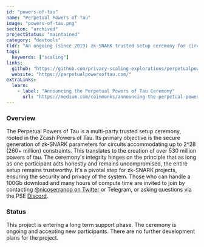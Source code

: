 ```yaml
---
id: "powers-of-tau"
name: "Perpetual Powers of Tau"
image: "powers-of-tau.png"
section: "archived"
projectStatus: "maintained"
category: "devtools"
tldr: "An ongoing (since 2019) zk-SNARK trusted setup ceremony for circuits up to 2^28 constraints."
tags:
  keywords: ["scaling"]
links:
  github: "https://github.com/privacy-scaling-explorations/perpetualpowersoftau"
  website: "https://perpetualpowersoftau.com/"
extraLinks:
  learn:
    - label: "Announcing the Perpetual Powers of Tau Ceremony"
      url: "https://medium.com/coinmonks/announcing-the-perpetual-powers-of-tau-ceremony-to-benefit-all-zk-snark-projects-c3da86af8377"
---
```


### Overview

The Perpetual Powers of Tau is a multi-party trusted setup ceremony, rooted in the Zcash Powers of Tau. Its primary objective is the secure generation of zk-SNARK parameters for circuits accommodating up to 2^28 (260+ million) constraints. This translates to the creation of over 530 million powers of tau. The ceremony's integrity hinges on the principle that as long as one participant acts honestly and remains uncompromised, the entire setup remains trustworthy. It's a pivotal step for zk-SNARK projects, ensuring the security and privacy of the system. Those who can handle a 100Gb download and many hours of compute time are invited to join by contacting [@nicoserranop on Twitter](https://twitter.com/NicoSerranoP) or Telegram, or asking questions via the PSE [Discord](https://discord.com/invite/sF5CT5rzrR).

### Status

This project is entering a long term support phase. The ceremony is ongoing and accepting new participants. There are no further development plans for the project.
